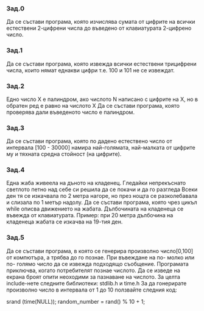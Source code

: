 ### Зад.0
Да се състави програма, която изчислява сумата от цифрите на всички естествени 2-цифрени числа до въведено от клавиатурата 2-цифрено число. 

### Зад.1
Да се състави програма, която извежда всички естествени трицифрени числа, които нямат еднакви цифри т.е. 100 и 101 не се извеждат.

### Зад.2
Едно число X е палиндром, ако числото N написано с цифрите на X, но в обратен ред е равно на числото X 
Да се състави програма, която проверява дали въведеното число е палиндром. 

### Зад.3
Да се състави програма, която по дадено естествено число от интервала [100 - 30000] намира най-голямата, най-малката от цифрите му и тяхната средна стойност (на цифрите). 

### Зад.4
Една жаба живеела на дъното на кладенец. Гледайки непрекъснато светлото петно над себе си решила да се покачи и да го разгледа Всеки ден тя се изкачвала по 2 метра нагоре, но през нощта се разколебавала и слизала по 1 метър надолу. 
Да се състави програма, която чрез цикъл while описва движението на жабата. Дълбочината на кладенеца се въвежда от клавиатурата. 
Пример: при 20 метра дълбочина на кладенеца жабата се изкачва на 19-тия ден.

### Зад.5
Да се състави програма, в която се генерира произволно число[0,100] от компютъра, а трябва до го познае. При въвеждане на по- молко или по- голямо число да се извежда подходящо съобщение. Програмата приключва, когато потребителят познае числото. Да се изведе на екрана броят опити неоходими за пазнаване на числото.
За целта include-нете следните библиотеки: stdlib.h и time.h
За да гонерирате произволно число в интервала от 1 до 10 ползвайте следния код:

srand (time(NULL));
random_number = rand() % 10 + 1;